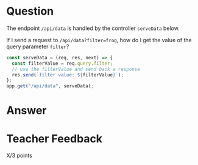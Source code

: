 # Question

The endpoint `/api/data` is handled by the controller `serveData` below.

If I send a request to `/api/data?filter=frog`, how do I get the value of the query parameter `filter`?

```js
const serveData = (req, res, next) => {
  const filterValue = req.query.filter;
  // use the filterValue and send back a response
  res.send(`filter value: ${filterValue}`);
};
app.get("/api/data", serveData);
```

# Answer

# Teacher Feedback

X/3 points
